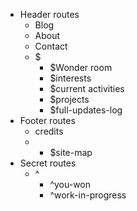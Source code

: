 - Header routes 
  - Blog
  - About
  - Contact
  - $
    - $Wonder room
    - $interests
    - $current activities
    - $projects
    - $full-updates-log 
- Footer routes
  - credits
  - - $site-map
- Secret routes
  - ^
    - ^you-won
    - ^work-in-progress

<!-- ^ to complete    $ to create  -->

